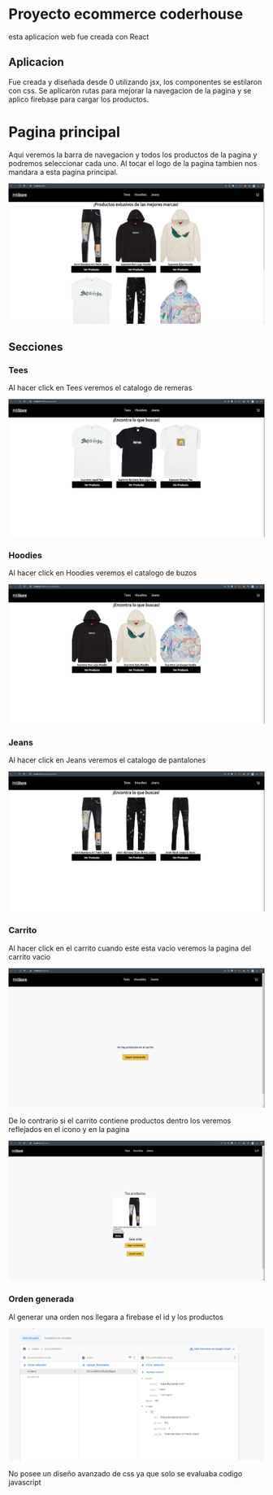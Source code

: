 # Proyecto ecommerce coderhouse

esta aplicacion web fue creada con React

## Aplicacion 

Fue creada y diseñada desde 0 utilizando jsx, los componentes se estilaron con css. Se aplicaron rutas para mejorar la navegacion de la pagina y se aplico firebase para cargar los productos.

# Pagina principal

Aqui veremos la barra de navegacion y todos los productos de la pagina y podremos seleccionar cada uno.
Al tocar el logo de la pagina tambien nos mandara a esta pagina principal.

![Imagen 1](/imagenes/image.png)

## Secciones

### Tees

Al hacer click en Tees veremos el catalogo de remeras 

![imagen 2](./imagenes/image2.png)

### Hoodies

Al hacer click en Hoodies veremos el catalogo de buzos 

![imagen 3](./imagenes/image3.png)

### Jeans

Al hacer click en Jeans veremos el catalogo de pantalones 

![imagen 4](./imagenes/image4.png)

### Carrito

Al hacer click en el carrito cuando este esta vacio veremos la pagina del carrito vacio 

![imagen 5](./imagenes/image5.png)

De lo contrario si el carrito contiene productos dentro los veremos reflejados en el icono y en la pagina 

![imagen 6](./imagenes/image6.png)

### Orden generada

Al generar una orden nos llegara a firebase el id y los productos 

![imagen 7](./imagenes/image7.png)

No posee un diseño avanzado de css ya que solo se evaluaba codigo javascript 
